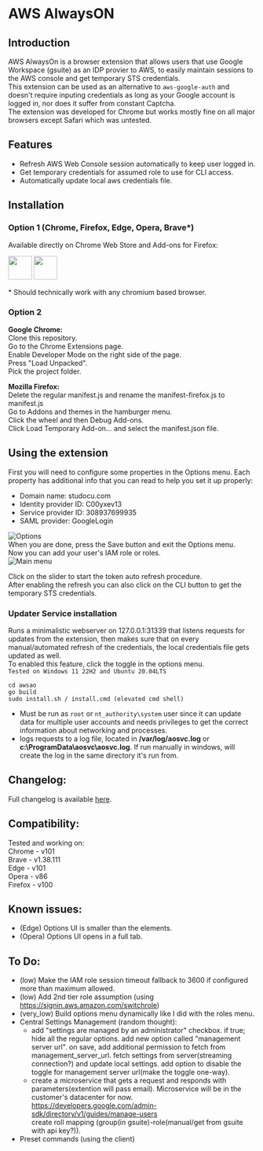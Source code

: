 # AWS AlwaysON  

## Introduction

AWS AlwaysOn is a browser extension that allows users that use Google Workspace (gsuite) as an IDP provier to AWS, to easily maintain sessions to the AWS console and get temporary STS credentials.  
This extension can be used as an alternative to `aws-google-auth` and doesn't require inputing credentials as long as your Google account is logged in, nor does it suffer from constant Captcha.  
The extension was developed for Chrome but works mostly fine on all major browsers except Safari which was untested.  

## Features

- Refresh AWS Web Console session automatically to keep user logged in. 
- Get temporary credentials for assumed role to use for CLI access.
- Automatically update local aws credentials file.

## Installation

### Option 1 (Chrome, Firefox, Edge, Opera, Brave*)

Available directly on Chrome Web Store and Add-ons for Firefox:  

<a href="https://chrome.google.com/webstore/detail/aws-alwayson/lfplgkokagjgodoeojaodphmjdhlpega" target="_blank" rel="noopener noreferrer"><img src="https://raw.githubusercontent.com/ilyatbn/aws_alwayson/master/img/chrome.png" width="48" /></a>
<a href="https://addons.mozilla.org/en-US/firefox/addon/aws-alwayson/" target="_blank" rel="noopener noreferrer"><img src="https://raw.githubusercontent.com/ilyatbn/aws_alwayson/master/img/ff.png" width="48" /></a>

\* Should technically work with any chromium based browser.
### Option 2

**Google Chrome:**  
Clone this repository.  
Go to the Chrome Extensions page.  
Enable Developer Mode on the right side of the page.  
Press "Load Unpacked".  
Pick the project folder.  

**Mozilla Firefox:**  
Delete the regular manifest.js and rename the manifest-firefox.js to manifest.js  
Go to Addons and themes in the hamburger menu.  
Click the wheel and then Debug Add-ons.  
Click Load Temporary Add-on... and select the manifest.json file.  

## Using the extension  

First you will need to configure some properties in the Options menu. Each property has additional info that you can read to help you set it up properly:
- Domain name: studocu.com
- Identity provider ID: C00yxev13
- Service provider ID: 308937699935
- SAML provider: GoogleLogin

![Options](img/opts.png)  
When you are done, press the Save button and exit the Options menu.  
Now you can add your user's IAM role or roles.    
![Main menu](img/main.png)  

Click on the slider to start the token auto refresh procedure.  
After enabling the refresh you can also click on the CLI button to get the temporary STS credentials.  

### Updater Service installation

Runs a minimalistic webserver on 127.0.0.1:31339 that listens requests for updates from the extension, then makes sure that on every manual/automated refresh of the credentials, the local credentials file gets updated as well.  
To enabled this feature, click the toggle in the options menu.  
`Tested on Windows 11 22H2 and Ubuntu 20.04LTS`  

```
cd awsao
go build
sudo install.sh / install.cmd (elevated cmd shell)
```
- Must be run as `root` or `nt_authority\system` user since it can update data for multiple user accounts and needs privileges to get the correct information about networking and processes.
- logs requests to a log file, located in **/var/log/aosvc.log** or **c:\ProgramData\aosvc\aosvc.log**. If run manually in windows, will create the log in the same directory it's run from.

## Changelog:

Full changelog is available [here](/changelog.md).  

## Compatibility:

Tested and working on:  
Chrome - v101  
Brave - v1.38.111   
Edge  - v101      
Opera - v86  
Firefox - v100  

## Known issues:  

- (Edge) Options UI is smaller than the elements.  
- (Opera) Options UI opens in a full tab.  

## To Do:  

- (low) Make the IAM role session timeout fallback to 3600 if configured more than maximum allowed.  
- (low) Add 2nd tier role assumption (using https://signin.aws.amazon.com/switchrole)  
- (very_low) Build options menu dynamically like I did with the roles menu.  
- Central Settings Management (random thought):  
    * add "settings are managed by an administrator" checkbox. if true; hide all the regular options. add new option called "management server url". on save, add additional permission to fetch from management_server_url. fetch settings from server(streaming connection?) and update local settings. add option to disable the toggle for management server url(make the toggle one-way).    
    * create a microservice that gets a request and responds with parameters(extention will pass email).   Microservice will be in the customer's datacenter for now.  
    https://developers.google.com/admin-sdk/directory/v1/guides/manage-users  
    create roll mapping (group(in gsuite)-role(manual/get from gsuite with api key?)).  
- Preset commands (using the client)
